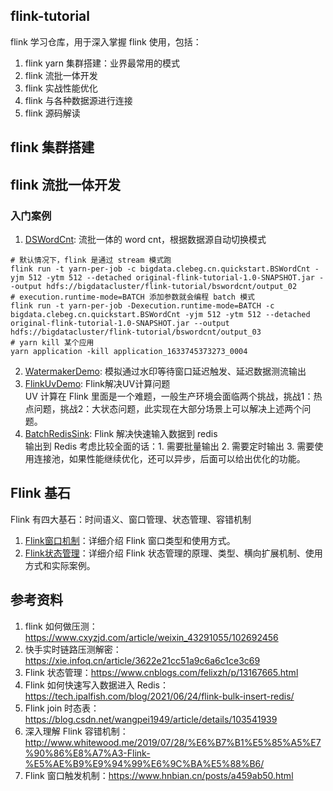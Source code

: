 ## flink-tutorial
flink 学习仓库，用于深入掌握 flink 使用，包括：
1. flink yarn 集群搭建：业界最常用的模式
2. flink 流批一体开发
3. flink 实战性能优化
4. flink 与各种数据源进行连接
5. flink 源码解读

## flink 集群搭建

## flink 流批一体开发
### 入门案例
1. [DSWordCnt](./src/main/java/bigdata/clebeg/cn/quickstart/BSWordCnt.java): 流批一体的 word cnt，根据数据源自动切换模式
```shell
# 默认情况下，flink 是通过 stream 模式跑
flink run -t yarn-per-job -c bigdata.clebeg.cn.quickstart.BSWordCnt -yjm 512 -ytm 512 --detached original-flink-tutorial-1.0-SNAPSHOT.jar --output hdfs://bigdatacluster/flink-tutorial/bswordcnt/output_02
# execution.runtime-mode=BATCH 添加参数就会编程 batch 模式
flink run -t yarn-per-job -Dexecution.runtime-mode=BATCH -c bigdata.clebeg.cn.quickstart.BSWordCnt -yjm 512 -ytm 512 --detached original-flink-tutorial-1.0-SNAPSHOT.jar --output hdfs://bigdatacluster/flink-tutorial/bswordcnt/output_03
# yarn kill 某个应用
yarn application -kill application_1633745373273_0004
```
2. [WatermakerDemo](./src/main/java/bigdata/clebeg/cn/quickstart/abouttime/WatermakerDemo.java): 模拟通过水印等待窗口延迟触发、延迟数据测流输出 
3. [FlinkUvDemo](./src/main/java/bigdata/clebeg/cn/quickstart/state/FlinkUvDemo.java): Flink解决UV计算问题     
UV 计算在 Flink 里面是一个难题，一般生产环境会面临两个挑战，挑战1：热点问题，挑战2：大状态问题，此实现在大部分场景上可以解决上述两个问题。
4. [BatchRedisSink](./src/main/java/bigdata/clebeg/cn/quickstart/sink/BatchRedisSink.java): Flink 解决快速输入数据到 redis  
输出到 Redis 考虑比较全面的话：1. 需要批量输出 2. 需要定时输出 3. 需要使用连接池，如果性能继续优化，还可以异步，后面可以给出优化的功能。

## Flink 基石
Flink 有四大基石：时间语义、窗口管理、状态管理、容错机制

1. [Flink窗口机制](./docs/Flink窗口机制.md)：详细介绍 Flink 窗口类型和使用方式。
2. [Flink状态管理](./docs/Flink状态管理.md)：详细介绍 Flink 状态管理的原理、类型、横向扩展机制、使用方式和实际案例。

## 参考资料
1. flink 如何做压测：https://www.cxyzjd.com/article/weixin_43291055/102692456
2. 快手实时链路压测解密：https://xie.infoq.cn/article/3622e21cc51a9c6a6c1ce3c69
3. Flink 状态管理：https://www.cnblogs.com/felixzh/p/13167665.html
4. Flink 如何快速写入数据进入 Redis：https://tech.ipalfish.com/blog/2021/06/24/flink-bulk-insert-redis/
5. Flink join 时态表：https://blog.csdn.net/wangpei1949/article/details/103541939
6. 深入理解 Flink 容错机制：http://www.whitewood.me/2019/07/28/%E6%B7%B1%E5%85%A5%E7%90%86%E8%A7%A3-Flink-%E5%AE%B9%E9%94%99%E6%9C%BA%E5%88%B6/
7. Flink 窗口触发机制：https://www.hnbian.cn/posts/a459ab50.html